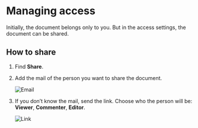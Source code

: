 # Managing access

Initially, the document belongs only to you. But in the access settings, the document can be shared.

## How to share

1. Find **Share**.


2. Add the mail of the person you want to share the document.
    
    ![Email]()

3. If you don’t know the mail, send the link. 
Choose who the person will be: **Viewer**, **Commenter**, **Editor**.
    
    ![Link]()